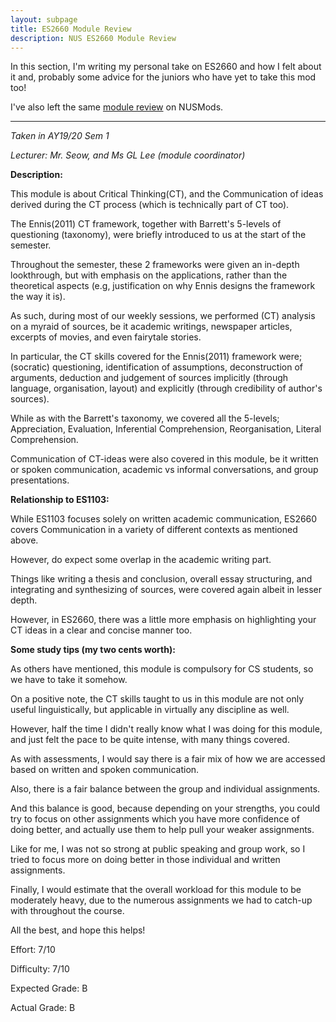 ```yaml
---
layout: subpage
title: ES2660 Module Review
description: NUS ES2660 Module Review
---
```


In this section, I'm writing my personal take on ES2660 and how I felt about it and, probably some
advice for the juniors who have yet to take this mod too!

I've also left the same [module review](https://nusmods.com/modules/ES2660/communicating-in-the-information-age)
on NUSMods.

---

_Taken in AY19/20 Sem 1_

_Lecturer: Mr. Seow, and Ms GL Lee (module coordinator)_

**Description:**

This module is about Critical Thinking(CT), and the Communication of ideas derived
during the CT process (which is technically part of CT too).

The Ennis(2011) CT framework, together with Barrett's 5-levels of questioning (taxonomy),
were briefly introduced to us at the start of the semester.

Throughout the semester, these 2 frameworks were given an in-depth lookthrough, but with
emphasis on the applications, rather than the theoretical aspects (e.g, justification on
why Ennis designs the framework the way it is).

As such, during most of our weekly sessions, we performed (CT) analysis on a myraid of
sources, be it academic writings, newspaper articles, excerpts of movies, and even
fairytale stories.

In particular, the CT skills covered for the Ennis(2011) framework were; (socratic)
questioning, identification of assumptions, deconstruction of arguments,
deduction and judgement of sources implicitly (through language, organisation,
layout) and explicitly (through credibility of author's sources).

While as with the Barrett's taxonomy, we covered all the 5-levels; Appreciation,
Evaluation, Inferential Comprehension, Reorganisation, Literal Comprehension.

Communication of CT-ideas were also covered in this module, be it written or spoken
communication, academic vs informal conversations, and group presentations.

**Relationship to ES1103:**

While ES1103 focuses solely on written academic communication, ES2660 covers
Communication in a variety of different contexts as mentioned above.

However, do expect some overlap in the academic writing part.

Things like writing a thesis and conclusion, overall essay structuring, and
integrating and synthesizing of sources, were covered again albeit in lesser
depth.

However, in ES2660, there was a little more emphasis on highlighting your CT
ideas in a clear and concise manner too.

**Some study tips (my two cents worth):**

As others have mentioned, this module is compulsory for CS students, so we have
to take it somehow.

On a positive note, the CT skills taught to us in this module are not only useful
linguistically, but applicable in virtually any discipline as well.

However, half the time I didn't really know what I was doing for this module,
and just felt the pace to be quite intense, with many things covered.

As with assessments, I would say there is a fair mix of how we are accessed based
on written and spoken communication.

Also, there is a fair balance between the group and individual assignments.

And this balance is good, because depending on your strengths, you could try to focus
on other assignments which you have more confidence of doing better, and
actually use them to help pull your weaker assignments.

Like for me, I was not so strong at public speaking and group work, so I tried to
focus more on doing better in those individual and written assignments.

Finally, I would estimate that the overall workload for this module to be moderately
heavy, due to the numerous assignments we had to catch-up with throughout the course.

All the best, and hope this helps!

Effort: 7/10

Difficulty: 7/10

Expected Grade: B

Actual Grade: B
